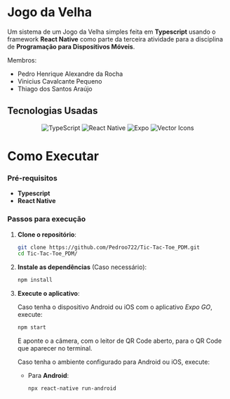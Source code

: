 # Jogo da Velha

Um sistema de um Jogo da Velha simples feita em **Typescript** usando o framework **React Native** como parte da terceira atividade para a disciplina de **Programação para Dispositivos Móveis**.

Membros:
- Pedro Henrique Alexandre da Rocha
- Vinicius Cavalcante Pequeno
- Thiago dos Santos Araújo

<!-- <div align="center">
  <img src="jogo.png" width="300" alt="Jogo">
</div> -->

## Tecnologias Usadas

<div align="center">

![TypeScript](https://img.shields.io/badge/TypeScript-%23323330?style=for-the-badge&logo=typescript&logoColor=%233178C6)
![React Native](https://img.shields.io/badge/React%20Native-%2320232a?style=for-the-badge&logo=react&logoColor=%2361DAFB)
![Expo](https://img.shields.io/badge/Expo-%23000000?style=for-the-badge&logo=expo&logoColor=%2361DAFB)
![Vector Icons](https://img.shields.io/badge/Vector%20Icons-%23000000?style=for-the-badge&logo=react&logoColor=%2361DAFB)

</div>

# Como Executar
### Pré-requisitos

- **Typescript**
- **React Native**

### Passos para execução

1. **Clone o repositório**:
   ```bash
   git clone https://github.com/Pedroo722/Tic-Tac-Toe_PDM.git
   cd Tic-Tac-Toe_PDM/
   ```
2. **Instale as dependências** (Caso necessário):
   ```bash
   npm install
   ```
3. **Execute o aplicativo**:
   
   Caso tenha o dispositivo Android ou iOS com o aplicativo *Expo GO*, execute:
     ```bash
     npm start
     ```
    E aponte o a câmera, com o leitor de QR Code aberto, para o QR Code que aparecer no terminal.

   Caso tenha o ambiente configurado para Android ou iOS, execute:

   - Para **Android**:

     ```bash
     npx react-native run-android
     ```